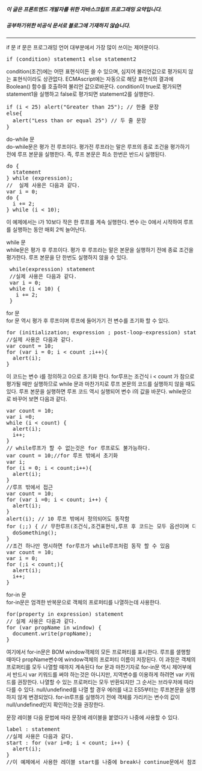 ##### 이 글은 프론트엔드 개발자를 위한 자바스크립트 프로그래밍 요약입니다.
##### 공부하기위한 비공식 문서로 블로그에 기재하지 않습니다.
<hr>
if 문  
if 문은 프로그래밍 언어 대부분에서 가장 많이 쓰이는 제어문이다.
<pre>
if (condition) statement1 else statement2
</pre>

condition(조건)에는 어떤 표현식이든 쓸 수 있으며, 심지어 불리언값으로 평가되지 않는 표현식이라도 상관없다.
ECMAscript에는 자동으로 해당 표현식의 결과에 Boolean() 함수를 호출하여 불리언 값으로바꾼다.
condition이 true로 평가되면 statement1을 실행하고 false로 평가되면 statement2를 실행한다.
<pre>
if (i < 25) alert("Greater than 25"); // 한줄 문장
else{
  alert("Less than or equal 25") // 두 줄 문장
}
</pre>

do-while 문  
do-while문은 평가 전 루프이다. 평가전 루프라는 말은 루프의 종로 조건을 평가하기 전에 루프 본문을 실행한다.
즉, 루프 본문은 최소 한번은 반드시 실행된다.  
<pre>
do {
  statement
} while (expression);
//  실제 사용은 다음과 같다.
var i = 0;
do {
  i += 2;
} while (i < 10);
</pre>
이 예제에서는 i가 10보다 작은 한 루프를 계속 실행한다. 변수 i는 0에서 시작하여 루프를 실행하는 동안 매회 2씩 늘어난다.  

while 문  
while문은 평가 후 루프이다. 평가 후 루프라는 말은 본문을 실행하기 전에 종료 조건을 평가한다.
루프 본문을 단 한번도 실행하지 않을 수 있다.  
<pre>
 while(expression) statement
 //실제 사용은 다음과 같다.
 var i = 0;
 while (i < 10) {
   i += 2;
 }
</pre>

for 문  
for 문 역시 평가 후 루프이며 루프에 들어가기 전 변수를 초기화 할 수 있다.
<pre>
for (initialization; expression ; post-loop-expression) statement
//실제 사용은 다음과 같다.
var count = 10;
for (var i = 0; i < count ;i++){
  alert(i);
}
</pre>  

이 코드는 변수 i를 정의하고 0으로 초기화 한다. for루프는 조건식  i < count 가 참으로 평가될 때만 실행하므로
while 문과 마찬가지로 루프 본문의 코드를 실행하지 않을 때도 있다. 루프 본문을 실행하면 루프 코드 역시 실행되어
변수 i의 값을 바꾼다. while문으로 바꾸어 보면 다음과 같다.  
<pre>
var count = 10;
var i =0;
while (i < count) {
  alert(i);
  i++;
}
// while루프가 할 수 없는것은 for 루프로도 불가능하다.
var count = 10;//for 루프 밖에서 초기화
var i;
for (i = 0; i < count;i++){
  alert(i);
}
//루프 밖에서 접근
var count = 10;
for (var i =0; i < count; i++) {
  alert(i);
}
alert(i); // 10 루프 밖에서 정의되어도 동작함
for (;;) { // 무한루프(조건식,조건표현식,루프 후 코드는 모두 옵션이며 다음과같이 모든 옵션이 생략하면 무한루프가 된다.)
  doSomething();
}
//조건 하나만 명시하면 for루프가 while루프처럼 동작 할 수 있음
var count = 10;
var i = 0;
for (;i < count;){
  alert(i);
  i++;
}
</pre>

for-in 문   
for-in문은 엄격한 반복문으로 객체의 프로퍼티를 나열하는데 사용한다.
<pre>
for(property in expression) statement
// 실제 사용은 다음과 같다.
for (var propName in window) {
  document.write(propName);
}
</pre>
여기에서 for-in문은 BOM window객체의 모든 프로퍼티를 표시한다. 루프를 샐행할 때마다 propName변수에 window객체의 프로퍼티
이름이 저장된다. 이 과정은 객체의 프로퍼티를 모두 나열할 때까지 계속된다 for 문과 마찬기자로 for-in문 역시 제어부에서 반드시
var 키워드를 써야 하는것은 아니지만, 지역변수를 이용하게 하려면 var 키워드를 권장한다.  나열할 수 있는 프로퍼티는 모두 반환되지만
그 순서는 브라우저에 따라 다를 수 있다. null/undefined를 나열 할 경우 에러를 내고  ES5부터는 루프본문을 실행하지 않게 변경되었다.
for-in루프를 실행하기 전에 객체를 가리키는 변수의 값이 null/undefined인지 확인하는것을 권장한다.

문장 레이블
다음 문법에 따라 문장에 레이블을 붙였다가 나중에 사용할 수 있다.
<pre>
label : statement
//실제 사용은 다음과 같다.
start : for (var i=0; i < count; i++) {
  alert(i);
}
//이 예제에서 사용한 레이블 start를 나중에 break나 continue문에서 참조할 수 있다. 문장레이블은 중첩된 루프에서 일반적으로 사용한다.
</pre>

